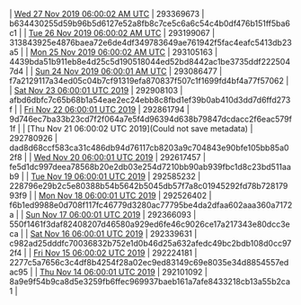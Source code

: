 | [Wed 27 Nov 2019 06:00:02 AM UTC]() | 293369673 | b634430255d59b96b5d6127e52a8fb8c7ce5c6a6c54c4b0df476b151ff5ba6c1 | 
| [Tue 26 Nov 2019 06:00:02 AM UTC](https://transfer.sh/135Hdm/dashninja-dbdump-20191126070002.tar.bz2) | 293199067 | 313843925e4876baea72e6de4df349783649ae761942f5fac4eafc5413db23a5 | 
| [Mon 25 Nov 2019 06:00:02 AM UTC](https://transfer.sh/6rp4R/dashninja-dbdump-20191125070002.tar.bz2) | 293105163 | 4439bda51b911eb8e4d25c5d190518044ed52bd8442ac1be3735ddf2225047d4 | 
| [Sun 24 Nov 2019 06:00:01 AM UTC](https://transfer.sh/w8fmQ/dashninja-dbdump-20191124070001.tar.bz2) | 293086477 | f7a2129117a34ed05c04b7cf91319efa870837f507c1f1699fd4bf4a77f57062 | 
| [Sat Nov 23 06:00:01 UTC 2019](https://transfer.sh/Y1x2C/dashninja-dbdump-20191123070001.tar.bz2) | 292908103 | afbd6dbfc7c65b68b1a54eae2ec24ebb8c8fbd1ef39b0ab410d3dd7d6ffd273f | 
| [Fri Nov 22 06:00:01 UTC 2019](https://transfer.sh/dogXA/dashninja-dbdump-20191122070001.tar.bz2) | 292861794 | 9d746ec7ba33b23cd7f2f064a7e5f4d96394d638b79847dcdacc2f6eac579f1f | 
| [Thu Nov 21 06:00:02 UTC 2019](Could not save metadata) | 292780926 | dad8d68ccf583ca31c486db94d76117cb8203a9c704843e90bfe105bb85a02f8 | 
| [Wed Nov 20 06:00:01 UTC 2019](https://transfer.sh/bys3q/dashninja-dbdump-20191120070001.tar.bz2) | 292617457 | fe5d1dc997deea78568b20e2db03e254d7210bb90ab939fbc1d8c23bd511aab9 | 
| [Tue Nov 19 06:00:01 UTC 2019]() | 292585232 | 228796e29b2c5e80388b54b5642b5045db57f7a8c01945292fd78b72817993f9 | 
| [Mon Nov 18 06:00:01 UTC 2019](https://transfer.sh/2hoh9/dashninja-dbdump-20191118070001.tar.bz2) | 292526402 | f6b1ed9988e0d708f117fc46779d3280ac77795be4da2dfaa602aaa360a7172a | 
| [Sun Nov 17 06:00:01 UTC 2019](https://transfer.sh/15aY62/dashninja-dbdump-20191117070001.tar.bz2) | 292366093 | 550f1461f3daf82408207d46580a929ed6fe46c9026ce17a217343e80dcc3eca | 
| [Sat Nov 16 06:00:01 UTC 2019](https://transfer.sh/Vligj/dashninja-dbdump-20191116070001.tar.bz2) | 292339631 | c982ad25dddfc70036832b752e1d0b46d25a632afedc49bc2bdb108d0cc972f4 | 
| [Fri Nov 15 06:00:02 UTC 2019](https://transfer.sh/B9Cgp/dashninja-dbdump-20191115070002.tar.bz2) | 292224181 | 2277c5a7656c3c4df8b4254f28a02ec9ed83149c69e8035e34d8854557edac95 | 
| [Thu Nov 14 06:00:01 UTC 2019](https://transfer.sh/gr0tF/dashninja-dbdump-20191114070001.tar.bz2) | 292101092 | 8a9e9f54b9ca8d5e3259fb6ffec969937baeb161a7afe8433218cb13a55b2ca1 | 
